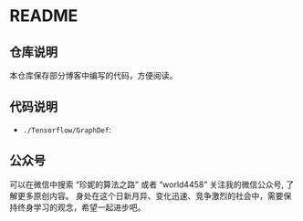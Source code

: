 # README

## 仓库说明

本仓库保存部分博客中编写的代码，方便阅读。

## 代码说明

+ `./Tensorflow/GraphDef`: []()

## 公众号

可以在微信中搜索 “珍妮的算法之路” 或者 “world4458” 关注我的微信公众号, 了解更多原创内容。
身处在这个日新月异、变化迅速、竞争激烈的社会中，需要保持终身学习的观念，希望一起进步吧。

[](./Resource/qrcode.jpg)
